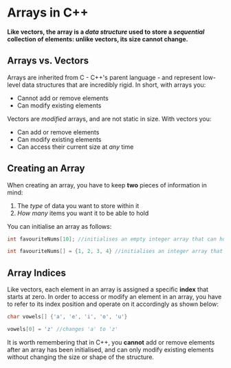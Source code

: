# Arrays in C++

**Like vectors, the array is a _data structure_ used to store a _sequential_ collection of elements: unlike vectors, its size cannot change.**

## Arrays vs. Vectors

Arrays are inherited from C - C++'s parent language - and represent low-level data structures that are incredibly rigid. In short, with arrays you:
* Cannot add or remove elements
* Can modify existing elements

Vectors are _modified_ arrays, and are not static in size. With vectors you:
* Can add or remove elements
* Can modify existing elements
* Can access their current size at _any_ time

## Creating an Array

When creating an array, you have to keep **two** pieces of information in mind:

1. The _type_ of data you want to store within it
2. _How many_ items you want it to be able to hold

You can initialise an array as follows:
```cpp
int favouriteNums[10]; //initialises an empty integer array that can hold up to 10 elements

int favouriteNums[] = {1, 2, 3, 4} //initialises an integer array that stores 4 elements
```

## Array Indices

Like vectors, each element in an array is assigned a specific **index** that starts at zero. In order to access or modify an element in an array, you have to refer to its index position and operate on it accordingly as shown below:
```cpp
char vowels[] {'a', 'e', 'i', 'o', 'u'}

vowels[0] = 'z' //changes 'a' to 'z'
```

It is worth remembering that in C++, you **cannot** add or remove elements after an array has been initialised, and can only modify existing elements without changing the size or shape of the structure.